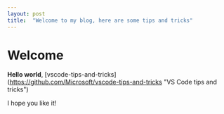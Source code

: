 ```yaml
---
layout: post
title:  "Welcome to my blog, here are some tips and tricks"
---
```


# Welcome

**Hello world**,  [vscode-tips-and-tricks] (https://github.com/Microsoft/vscode-tips-and-tricks "VS Code tips and tricks")

I hope you like it!

